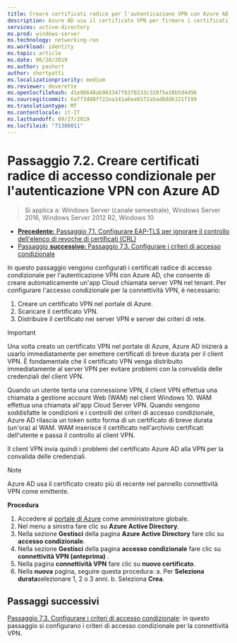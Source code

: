 ```yaml
---
title: Creare certificati radice per l'autenticazione VPN con Azure AD
description: Azure AD usa il certificato VPN per firmare i certificati rilasciati ai client Windows 10 durante l'autenticazione per Azure AD per la connettività VPN. Il certificato contrassegnato come primario è l'emittente usato da Azure AD.
services: active-directory
ms.prod: windows-server
ms.technology: networking-ras
ms.workload: identity
ms.topic: article
ms.date: 06/28/2019
ms.author: pashort
author: shortpatti
ms.localizationpriority: medium
ms.reviewer: deverette
ms.openlocfilehash: 41e98648ab963347f8370233c320f5e38b5d4d96
ms.sourcegitcommit: 6aff3d88ff22ea141a6ea6572a5ad8dd6321f199
ms.translationtype: MT
ms.contentlocale: it-IT
ms.lasthandoff: 09/27/2019
ms.locfileid: "71388011"
---
```

# <a name="step-72-create-conditional-access-root-certificates-for-vpn-authentication-with-azure-ad"></a>Passaggio 7.2. Creare certificati radice di accesso condizionale per l'autenticazione VPN con Azure AD

>Si applica a: Windows Server (canale semestrale), Windows Server 2016, Windows Server 2012 R2, Windows 10

- [**Precedente:** Passaggio 7,1. Configurare EAP-TLS per ignorare il controllo dell'elenco di revoche di certificati (CRL)](vpn-config-eap-tls-to-ignore-crl-checking.md)
- [Passaggio **successivo:** Passaggio 7,3. Configurare i criteri di accesso condizionale](vpn-config-conditional-access-policy.md)

In questo passaggio vengono configurati i certificati radice di accesso condizionale per l'autenticazione VPN con Azure AD, che consente di creare automaticamente un'app Cloud chiamata server VPN nel tenant. Per configurare l'accesso condizionale per la connettività VPN, è necessario:

1. Creare un certificato VPN nel portale di Azure.
2. Scaricare il certificato VPN.
3. Distribuire il certificato nei server VPN e server dei criteri di rete.

> [!IMPORTANT]
> Una volta creato un certificato VPN nel portale di Azure, Azure AD inizierà a usarlo immediatamente per emettere certificati di breve durata per il client VPN. È fondamentale che il certificato VPN venga distribuito immediatamente al server VPN per evitare problemi con la convalida delle credenziali del client VPN.

Quando un utente tenta una connessione VPN, il client VPN effettua una chiamata a gestione account Web (WAM) nel client Windows 10. WAM effettua una chiamata all'app Cloud Server VPN. Quando vengono soddisfatte le condizioni e i controlli dei criteri di accesso condizionale, Azure AD rilascia un token sotto forma di un certificato di breve durata (un'ora) al WAM. WAM inserisce il certificato nell'archivio certificati dell'utente e passa il controllo al client VPN.  

Il client VPN invia quindi i problemi del certificato Azure AD alla VPN per la convalida delle credenziali.  

> [!NOTE]
> Azure AD usa il certificato creato più di recente nel pannello connettività VPN come emittente.

**Procedura**

1. Accedere al [portale di Azure](https://portal.azure.com) come amministratore globale.
2. Nel menu a sinistra fare clic su **Azure Active Directory**.
3. Nella sezione **Gestisci** della pagina **Azure Active Directory** fare clic su **accesso condizionale**.
4. Nella sezione **Gestisci** della pagina **accesso condizionale** fare clic su **connettività VPN (anteprima)** .
5. Nella pagina **connettività VPN** fare clic su **nuovo certificato**.
6. Nella **nuova** pagina, seguire questa procedura: a. Per **Seleziona durata**selezionare 1, 2 o 3 anni.
   b. Seleziona **Crea**.

## <a name="next-steps"></a>Passaggi successivi

[Passaggio 7,3. Configurare i criteri di accesso condizionale](vpn-config-conditional-access-policy.md): in questo passaggio si configurano i criteri di accesso condizionale per la connettività VPN.
